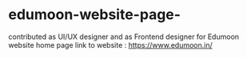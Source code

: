# edumoon-website-page-
contributed as UI/UX designer and as Frontend designer for Edumoon website home page link to website : https://www.edumoon.in/
